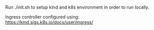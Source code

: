 Run ./init.sh to setup kind and k8s environment in order to run locally.

Ingress controller configured using: https://kind.sigs.k8s.io/docs/user/ingress/
